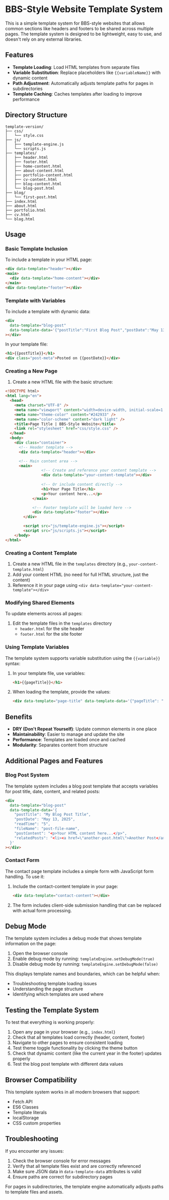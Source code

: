 # BBS-Style Website Template System

This is a simple template system for BBS-style websites that allows common sections like headers and footers to be shared across multiple pages. The template system is designed to be lightweight, easy to use, and doesn't rely on any external libraries.

## Features

- **Template Loading**: Load HTML templates from separate files
- **Variable Substitution**: Replace placeholders like `{{variableName}}` with dynamic content
- **Path Adjustment**: Automatically adjusts template paths for pages in subdirectories
- **Template Caching**: Caches templates after loading to improve performance

## Directory Structure

```
template-version/
├── css/
│   └── style.css
├── js/
│   ├── template-engine.js
│   └── scripts.js
├── templates/
│   ├── header.html
│   ├── footer.html
│   ├── home-content.html
│   ├── about-content.html
│   ├── portfolio-content.html
│   ├── cv-content.html
│   ├── blog-content.html
│   └── blog-post.html
├── blog/
│   └── first-post.html
├── index.html
├── about.html
├── portfolio.html
├── cv.html
└── blog.html
```

## Usage

### Basic Template Inclusion

To include a template in your HTML page:

```html
<div data-template="header"></div>
<main>
  <div data-template="home-content"></div>
</main>
<div data-template="footer"></div>
```

### Template with Variables

To include a template with dynamic data:

```html
<div 
  data-template="blog-post" 
  data-template-data='{"postTitle":"First Blog Post","postDate":"May 13, 2025"}'
></div>
```

In your template file:

```html
<h1>{{postTitle}}</h1>
<div class="post-meta">Posted on {{postDate}}</div>
```

### Creating a New Page

1. Create a new HTML file with the basic structure:

```html
<!DOCTYPE html>
<html lang="en">
  <head>
    <meta charset="UTF-8" />
    <meta name="viewport" content="width=device-width, initial-scale=1.0" />
    <meta name="theme-color" content="#242933" />
    <meta name="color-scheme" content="dark light" />
    <title>Page Title | BBS-Style Website</title>
    <link rel="stylesheet" href="css/style.css" />
  </head>
  <body>
    <div class="container">
      <!-- Header template -->
      <div data-template="header"></div>

      <!-- Main content area -->
      <main>
                <!-- Create and reference your content template -->
                <div data-template="your-content-template"></div>
                
                <!-- Or include content directly -->
                <h1>Your Page Title</h1>
                <p>Your content here...</p>
            </main>

            <!-- Footer template will be loaded here -->
            <div data-template="footer"></div>
        </div>

        <script src="js/template-engine.js"></script>
        <script src="js/scripts.js"></script>
    </body>
</html>
```

### Creating a Content Template

1. Create a new HTML file in the `templates` directory (e.g., `your-content-template.html`)
2. Add your content HTML (no need for full HTML structure, just the content)
3. Reference it in your page using `<div data-template="your-content-template"></div>`

### Modifying Shared Elements

To update elements across all pages:

1. Edit the template files in the `templates` directory
   - `header.html` for the site header
   - `footer.html` for the site footer

### Using Template Variables

The template system supports variable substitution using the `{{variable}}` syntax:

1. In your template file, use variables:
   ```html
   <h1>{{pageTitle}}</h1>
   ```

2. When loading the template, provide the values:
   ```html
   <div data-template="page-title" data-template-data='{"pageTitle": "My Custom Title"}'></div>
   ```

## Benefits

- **DRY (Don't Repeat Yourself)**: Update common elements in one place
- **Maintainability**: Easier to manage and update the site
- **Performance**: Templates are loaded once and cached
- **Modularity**: Separates content from structure

## Additional Pages and Features

### Blog Post System

The template system includes a blog post template that accepts variables for post title, date, content, and related posts:

```html
<div 
  data-template="blog-post" 
  data-template-data='{
    "postTitle": "My Blog Post Title",
    "postDate": "May 13, 2025",
    "readTime": "5",
    "fileName": "post-file-name",
    "postContent": "<p>Your HTML content here...</p>",
    "relatedPosts": "<li><a href=\"another-post.html\">Another Post</a></li>"
  }'
></div>
```

### Contact Form

The contact page template includes a simple form with JavaScript form handling. To use it:

1. Include the contact-content template in your page:
   ```html
   <div data-template="contact-content"></div>
   ```

2. The form includes client-side submission handling that can be replaced with actual form processing.

## Debug Mode

The template system includes a debug mode that shows template information on the page:

1. Open the browser console
2. Enable debug mode by running: `templateEngine.setDebugMode(true)`
3. Disable debug mode by running: `templateEngine.setDebugMode(false)`

This displays template names and boundaries, which can be helpful when:
- Troubleshooting template loading issues
- Understanding the page structure
- Identifying which templates are used where

## Testing the Template System

To test that everything is working properly:

1. Open any page in your browser (e.g., `index.html`)
2. Check that all templates load correctly (header, content, footer)
3. Navigate to other pages to ensure consistent loading
4. Test theme toggle functionality by clicking the theme button
5. Check that dynamic content (like the current year in the footer) updates properly
6. Test the blog post template with different data values

## Browser Compatibility

This template system works in all modern browsers that support:
- Fetch API
- ES6 Classes
- Template literals
- localStorage
- CSS custom properties

## Troubleshooting

If you encounter any issues:

1. Check the browser console for error messages
2. Verify that all template files exist and are correctly referenced
3. Make sure JSON data in `data-template-data` attributes is valid
4. Ensure paths are correct for subdirectory pages

For pages in subdirectories, the template engine automatically adjusts paths to template files and assets.
